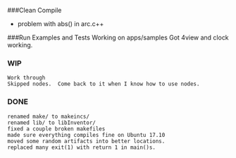 ###Clean Compile
* problem with abs() in arc.c++


###Run Examples and Tests
	Working on apps/samples
		Got 4view and clock working.
			
	
### WIP
	Work through
	Skipped nodes.  Come back to it when I know how to use nodes.

### DONE
	renamed make/ to makeincs/
	renamed lib/ to libInventor/
	fixed a couple broken makefiles
	made sure everything compiles fine on Ubuntu 17.10
	moved some random artifacts into better locations.
	replaced many exit(1) with return 1 in main()s.